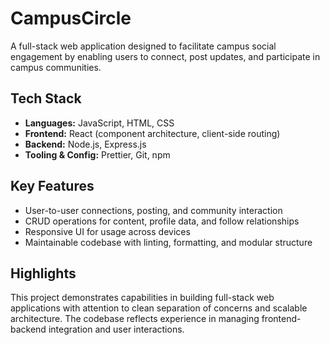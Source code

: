 # CampusCircle

A full-stack web application designed to facilitate campus social engagement by enabling users to connect, post updates, and participate in campus communities.

## Tech Stack

- **Languages:** JavaScript, HTML, CSS  
- **Frontend:** React (component architecture, client-side routing)  
- **Backend:** Node.js, Express.js
- **Tooling & Config:** Prettier, Git, npm

## Key Features

- User-to-user connections, posting, and community interaction  
- CRUD operations for content, profile data, and follow relationships  
- Responsive UI for usage across devices  
- Maintainable codebase with linting, formatting, and modular structure  

## Highlights

This project demonstrates capabilities in building full-stack web applications with attention to clean separation of concerns and scalable architecture. The codebase reflects experience in managing frontend-backend integration and user interactions.
